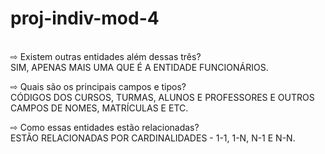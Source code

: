 # proj-indiv-mod-4
<br>
⇨ Existem outras entidades além dessas três? <br>
SIM, APENAS MAIS UMA QUE É A ENTIDADE FUNCIONÁRIOS. <br>


⇨ Quais são os principais campos e tipos? <br>
CÓDIGOS DOS CURSOS, TURMAS, ALUNOS E PROFESSORES E OUTROS CAMPOS DE NOMES, MATRÍCULAS E ETC. <br>


⇨ Como essas entidades estão relacionadas? <br>
ESTÃO RELACIONADAS POR CARDINALIDADES - 1-1, 1-N, N-1 E N-N. <br>
